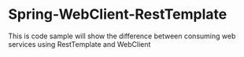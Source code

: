 # Spring-WebClient-RestTemplate
This is code sample will show the difference between consuming web services using RestTemplate and WebClient

